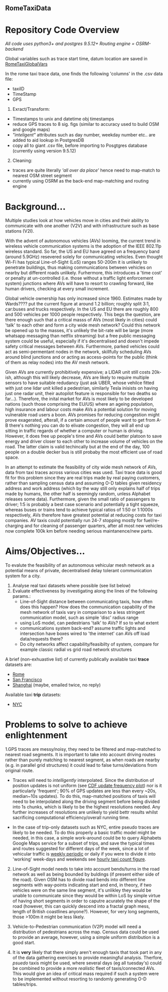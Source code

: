 ## RomeTaxiData

# Repository Code Overview
*All code uses python3+ and postgres 9.5.12+*
*Routing engine = OSRM-backend*

Global variables such as trace start time, datum location are saved in [RomeTaxiGlobalVars](RomeTaxiGlobalVars.py)

In the rome taxi trace data, one finds the following 'columns' in the .csv data file:
- taxiID
- TimeStamp
- GPS

1. Exract/Transform:
  - Timestamps to unix and datetime obj timestamps
  - reduce GPS traces to 8 sig. figs (similar to accuracy used to build OSM and google maps)
  - *"inteligent"* attributes such as day number, weekday number etc.. are added to aid lookup in PostgresDB
  - copy all to giant .csv file, before importing to Posgtgres database (currently using version 9.5.12)
  
2. Cleaning:
  - traces are quite literally *'all over da place'* hence need to map-match to nearest OSM street segment
  - currently using OSRM as the back-end map-matching and routing engine


# Background...

Multiple studies look at how vehicles move in cities and their ability to communicate with one another (V2V) and with infrastructure such as base stations (V2I).

With the advent of autonomous vehicles (AVs) looming, the current trend in wireless vehicle communication systems is the adoption of the IEEE 802.11p wireless standard. So far, the US and EU have agreed on a frequency band (around 5.9GHz) resevered solely for communicating vehicles. Even thought Wi-Fi has typical Line-of-Sight (LoS) ranges 50-200m it is unlikely to penetrate buildings, thus making communications between vehicles on nearby but different roads unlikely. Furhermore, this introduces a 'time cost' or penalty at un-controlled (i.e. those without a traffic light enforcement system) junctions where AVs will have to resort to crawling forward, like human drivers, checking at every small increment.

Global vehicle ownership has only increased since 1960. Estimates made by Wards???? put the current figure at around 1.2 billion; roughly split 3:1, car:buses and trucks respectively. In the US and EU there are roughly 800 and 500 vehicles per 1000 people respectively. This begs the question, are there enough such that a critical masss of AVs (most likely in cities) could 'talk' to each other and form a city wide mesh network? Could this network be opened up to the masses, it's unlikely the bit-rate will be large (more whatsapp messaging than netflix streaming) but a free public messaging system could be useful, especially if it's decentralised and doesn't impede safety critical messages between AVs. Furthermore, parked vehicles could act as semi-permentant nodes in the network, skillfully scheduling AVs around blind junctions and or acting as access-points for the public (think of them as relay nodes) into the AV mesh network.  

Given AVs are currently prohibitively expensive; a LIDAR unit still costs 20k-ish, although this will likely decrease, AVs are likely to require multiple sensors to have suitable redudancy (just ask UBER, whose vehilce fitted with just one lidar unit killed a pedestrian, similarly Tesla inisists on having just one radar unit, their autopilot feature is responsible for two deaths so far...). Therefore, the inital market for AVs is most likely to be developed nations (such those comprising the EU/US) where an ageing population, high insurance and labour costs make AVs a potential solution for moving vulnerable road users a boon. AVs promises for reducing congestion might prove exagerated, afterall, if a certain amount of people want to get from A-B there's nothing you can do to elivate congestion, they will all end up sitting in traffic regards of whether a computer or human is driving. However, it does free up people's time and AVs could better platoon to save energy and driver closer to each other to increase volume of vehicles on the road. The latter claim is valid techincally but at the end of the day, 100 people on a double decker bus is still probaby the most efficient use of road space. 

In an attempt to estimate the feasibility of city wide mesh network of AVs, data from taxi traces across various cities was used. Taxi trace data is good fit for this problem since they are real trips made by real paying customers, rather than sampling census data and assuming O-D tables given residency address and work address (which by the way still only explains half of trips made by humans, the other half is seemingly random, unless Alphabet releases some data). Furthermore, given the small ratio of passengers to driver; 1:5 is probably a best case scenario and potentially a tight squeeze, whereas buses or trains tend to achieve typical ratios of 1:50 or 1:1000s respectively, AVs therefore have greatest potential at reducing costs for taxi companies. AV taxis could potentially run 24-7 stopping mostly for fuel/re-charging and for cleaning of passenger quarters, after all most new vehicles now complete 100k km before needing serious maintanence/new parts.

# Aims/Objectives...

To evalute the feasibility of an autonomous vehicular mesh network as a potential means of private, decentralised delay tolerant communication system for a city.

1. Analyse real taxi datasets where possible (see list below)
2. Evaluate effectiveness by investigating along the lines of the following params.:
    - Line-of-Sight distance between communicating taxis, how often does this happen? How does the communication capability of the mesh network of taxis vary in comparison to a less stringent communication model, such as simple 'disc' radius range
    - using LoS model, can pedestrians 'talk' to AVs? If so to what extent
    - communications system back-end? assume traffic lights and intersection have boxes wired to 'the internet' can AVs off load data/requests there?
    - Do city networks affect capability/feasibilty of system, compare for example classic radial vs grid road network structures
    
A brief (non-exhuastive list) of currently publically available taxi **trace** datasets are:
- [Rome](https://crawdad.org/roma/taxi/20140717/) 
- [San Francisco](https://crawdad.org/epfl/mobility/20090224/)
- [Shanghai](http://wirelesslab.sjtu.edu.cn/taxi_trace_data.html) (maybe, emailed twice, no reply)

Available taxi **trip** datasets:
- [NYC](http://www.nyc.gov/html/tlc/html/about/trip_record_data.shtml)

# Problems to solve to achieve enlightenment

1.GPS traces are messy/noisy, they need to be filtered and map-matched to nearest road segments. It is important to take into account driving routes rather than purely matching to nearest segment, as when roads are nearby (e.g. in parallel grid structures) it could lead to false turns/deviations from original route.

  - Traces will need to *intelligently* interpolated. Since the distribution of position updates is not uniform (see [CDF update frequency plot](cdf_frequency_rome_taxi_trace_updates.pdf)) nor is it particularly 'frequent'; 90% of GPS updates are less than every ~20s, median~10s updates). To do this, map-matched positions of taxis will need to be interpolated along the driving segment before being divided into 1s chunks, which is likely to be the highest resolutions needed. Any further increases of resolutions are unlikely to yield bettr results whilst sacrificing computational efficiency/overall running time.

  - In the case of trip-only datasets such as NYC, entire pseudo traces are likely to be needed. To do this properly a basic traffic model might be needed, in this case, a simple work-around could be to query Alphabets Google Maps service for a subset of trips, and save the typical times and routes suggested for different days of the week, since a lot of vehicular traffic is [weekly periodic](taxis_on_duty.png) or daily if you were to divide it into 'working' week-days and weekends see [hourly taxi count figure](taxis_on_duty_by_hour.pdf).

2. Line-of-Sight model needs to take into account bends/turns in the road network as well as being bounded by buldings (if present either side of the road). Given OSM has to divide road bends into different line segments with way-points indicating start and end, in theory, if two vehicles were on the same line segment, it's unlikley they would be unable to communicate since they would be within LoS by simple virtue of having short segments in order to caputre acurately the shape of the road (however, this can quickly descend into a fractal graph mess, length of British coastlines anyone?). However, for very long segments, those >100m it might be less likely.

3. Vehicle-to-Pedestrian communication (V2P) model will need a distribution of pedestrians across the map. Census data could be used to provide an average, however, using a simple uniform distribution is a good start. 

3. It is **very** likely that there simply aren't enough taxis that took part in any of the data gathering exercises to provide meaningful analysis. Therfore, *psuedo* taxis might be used, where several days (eg all tuesday's) could be combined to provide a more *realistic* fleet of taxis/connected AVs. This would give an idea of critical mass required if such a system were to be implemented without resorting to randomly generating O-D tables/trips.




  




